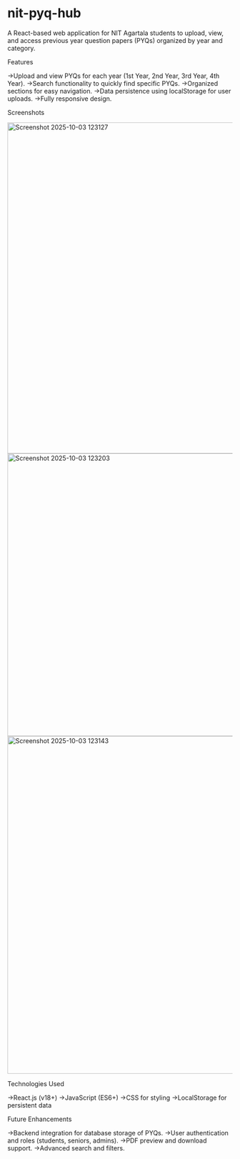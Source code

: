 # nit-pyq-hub
A React-based web application for NIT Agartala students to upload, view, and access previous year question papers (PYQs) organized by year and category.

Features

->Upload and view PYQs for each year (1st Year, 2nd Year, 3rd Year, 4th Year).
->Search functionality to quickly find specific PYQs.
->Organized sections for easy navigation.
->Data persistence using localStorage for user uploads.
->Fully responsive design.

 Screenshots
 
<img width="1227" height="741" alt="Screenshot 2025-10-03 123127" src="https://github.com/user-attachments/assets/8f860344-57b0-4583-843f-2488851f8493" />
<img width="1207" height="633" alt="Screenshot 2025-10-03 123203" src="https://github.com/user-attachments/assets/c21d83a2-75f4-4456-a169-6e3870779b58" />
<img width="1202" height="756" alt="Screenshot 2025-10-03 123143" src="https://github.com/user-attachments/assets/5a9447d1-2da5-49ac-ad81-0e28bb0a205e" />

Technologies Used

 ->React.js (v18+)
->JavaScript (ES6+)
->CSS for styling
->LocalStorage for persistent data

Future Enhancements

->Backend integration for database storage of PYQs.
->User authentication and roles (students, seniors, admins).
->PDF preview and download support.
->Advanced search and filters.
